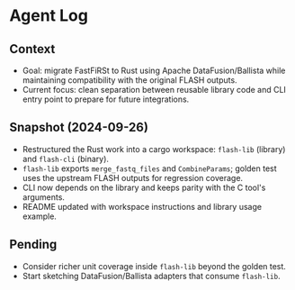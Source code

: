 # Agent Log

## Context
- Goal: migrate FastFiRSt to Rust using Apache DataFusion/Ballista while
  maintaining compatibility with the original FLASH outputs.
- Current focus: clean separation between reusable library code and CLI entry
  point to prepare for future integrations.

## Snapshot (2024-09-26)
- Restructured the Rust work into a cargo workspace: `flash-lib` (library) and
  `flash-cli` (binary).
- `flash-lib` exports `merge_fastq_files` and `CombineParams`; golden test uses
  the upstream FLASH outputs for regression coverage.
- CLI now depends on the library and keeps parity with the C tool's arguments.
- README updated with workspace instructions and library usage example.

## Pending
- Consider richer unit coverage inside `flash-lib` beyond the golden test.
- Start sketching DataFusion/Ballista adapters that consume `flash-lib`.
